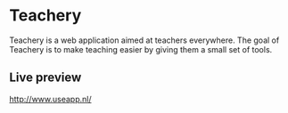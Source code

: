 Teachery
========
Teachery is a web application aimed at teachers everywhere. The goal of Teachery is to make teaching easier
by giving them a small set of tools.

Live preview
-----------
http://www.useapp.nl/

